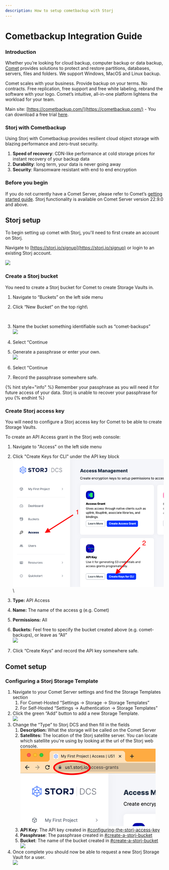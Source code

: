 ```yaml
---
description: How to setup cometbackup with Storj
---
```


# Cometbackup Integration Guide

### Introduction

Whether you’re looking for cloud backup, computer backup or data backup, [Comet](https://cometbackup.com/) provides solutions to protect and restore partitions, databases, servers, files and folders. We support Windows, MacOS and Linux backup.

Comet scales with your business. Provide backup on your terms. No contracts. Free replication, free support and free white labeling, rebrand the software with your logo. Comet’s intuitive, all-in-one platform lightens the workload for your team.

Main site: [https://cometbackup.com/](https://cometbackup.com/) - You can download a free trial [here](https://cometbackup.com/signup).

### Storj with Cometbackup

Using Storj with Cometbackup provides resilient cloud object storage with blazing performance and zero-trust security.

1. **Speed of recovery**: CDN-like performance at cold storage prices for instant recovery of your backup data
2. **Durability**: long term, your data is never going away
3. **Security**: Ransomware resistant with end to end encryption

### Before you begin&#x20;

If you do not currently have a Comet Server, please refer to Comet’s [getting started guide](https://docs.cometbackup.com/latest/). Storj functionality is available on Comet Server version 22.9.0 and above.&#x20;

## Storj setup

To begin setting up comet with Storj, you'll need to first create an account on Storj.

Navigate to [https://storj.io/signup](https://storj.io/signup) or login to an existing Storj account.

![](https://lh5.googleusercontent.com/RhslyMTj8ubEkpt-yHlE3w3eUPF6MX5-gK5H\_QU5TzqVMQV7TL4H5H7JcW4gWeU7WyoveqwK2IEu0ADjL-q4Jy3cDyVSoNHN8tgBS\_swT2\_ob-FZ6zP\_QLhpYai\_gM5wHYU3ObIfYPrPVNg-gcABe4A\_AtZRSsg-xzVcQlJ5hhnLS2vUKTikpDPvAg)

### Create a Storj bucket

&#x20;You need to create a Storj bucket for Comet to create Storage Vaults in.&#x20;

1. Navigate to “Buckets” on the left side menu
2.  Click “New Bucket” on the top right\


    <figure><img src="https://lh4.googleusercontent.com/8e7Gk8yvyWm_V67JUVErQo3yRb89O4R9YwiEmixsbtSQK8J43vkGvxac9XpSPWSPmISRmK2HF3JHjnKLimYN1dQTYZNcRpUcPFLsrqxnLbwMkBNB7u8hQzb9ro8RzMZZXNvcQE_kvOIO7NgF5oWO7GLPSrFKjXpUy2FbfK7U9AfdvNbRAo96QLuYDw" alt=""><figcaption></figcaption></figure>
3. Name the bucket something identifiable such as “comet-backups”\
   ![](https://lh6.googleusercontent.com/6\_SKlYLgxlTYsLJRrOKU4WPVcHOv31VOfpx79riaV1UXksquQXWP1lOqBfe667F6uZ\_GGE21DuwxoNzy\_0XORbDuSYt0wb\_f6lT9lQS2MbH1p5L4nutVVGtFxXE5OK2dWdTjY1ot-mt1sleyl11X68SeVtmmdMUq7GZ-UwRPMsvnuktFmtFMAD2TNQ)
4. Select “Continue
5. Generate a passphrase or enter your own.\
   ![](https://lh3.googleusercontent.com/EkKbpTiLXC953KQLMbHfbCFKZ2xm3y9WLA8XoQJk0U7aLAIe1lhS3c4kXTpI1ibHMnRRWjXkE7Yacoq7DlBphVZxzwcce2PxiJU6VjKv99Sa8zZ3qOl6bpmA-08BW1VqtO14lO4SZj2ZnQIdb264zi1l9kO3Olo2caw3rQocOAylBg8PRFSIj5Mxkg)
6. Select “Continue
7. Record the passphrase somewhere safe.

{% hint style="info" %}
Remember your passphrase as you will need it for future access of your data. Storj is unable to recover your passphrase for you
{% endhint %}

### Create Storj access key

You will need to configure a Storj access key for Comet to be able to create Storage Vaults.&#x20;

To create an API Access grant in the Storj web console:

1. Navigate to "Access" on the left side menu
2. Click "Create Keys for CLI" under the API key block\
   ![](<../.gitbook/assets/Screen Shot 2022-09-09 at 9.03.17 AM.png>)\

3. **Type:** API Access
4. **Name:** The name of the access g (e.g. Comet)
5. **Permissions:** All
6. **Buckets:** Feel free to specify the bucket created above (e.g. comet-backups), or leave as “All”\
   ![](https://lh3.googleusercontent.com/mOYHJkcfQ7qj5BpkgICFBB35-EsRStC64m\_gAloDXsRfl3QrHw2r2kMNfidqog0l1070zvRyU7UmJLtox7mE0OfKYGp4Mok1yvS9Eqov2V\_5MDRIYethXeYYVlfe5g45\_JM-w32wuZb3H4w0BAQaL75Mim4VNQxN5HwvlBqg6L3DthzF8icKwWQvBQ)
7. Click “Create Keys” and record the API key somewhere safe.

## Comet setup

### Configuring a Storj Storage Template

1. Navigate to your Comet Server settings and find the Storage Templates section
   1. &#x20;For Comet-Hosted “Settings -> Storage -> Storage Templates”
   2. For Self-Hosted “Settings -> Authentication -> Storage Templates”
2. Click the green “Add” button to add a new Storage Template.\
   ![](https://lh4.googleusercontent.com/tQzG0Grs6Ynqzg5Y5f3OATY11m2uVP3IsVhOTsWxwbYogcrR9TOUeM8Vcl5hogaG4djrZGbs91xQAJBsaPmCfws2zfIf5ValxIbIuLTuw0207D5lpFpZVPBC5PNVS2\_JBWD03Yb4gCfGo\_IoUDliajaZA0l8ZQKKAVv7pHnemudvZEfOEj5KDGdyvw)
3. Change the “Type” to Storj DCS and then fill in the fields
   1. **Description:** What the storage will be called on the Comet Server
   2. **Satellites:** The location of the Storj satellite server. You can locate which satellite you're using by looking at the url of the Storj web console. \
      ![](<../.gitbook/assets/Screen Shot 2022-09-09 at 9.11.25 AM.png>)
   3. **API Key**: The API key created in [#configuring-the-storj-access-key](cometbackup-integration-guide.md#configuring-the-storj-access-key "mention")
   4. **Passphrase**: The passphrase created in [#create-a-storj-bucket](cometbackup-integration-guide.md#create-a-storj-bucket "mention")
   5. **Bucket**: The name of the bucket created in [#create-a-storj-bucket](cometbackup-integration-guide.md#create-a-storj-bucket "mention")\
      ![](https://lh4.googleusercontent.com/Nq8t3od-8LOpq6Ez65J4\_I9Mer3560zSWbdQw26V72x8sKoV23ILtclJ6pPMKWJfr2HqjN4vkyFGQjYWU88tEZZ83CfemCeyZfBHkOqBbIT9\_3wPgp7xVsLfE3TpxOqIgFCCj\_hTI55Dd9DG\_GtBpTtYgqyj5NWIvKpH63CWx5WI0KEwqlQN4stk3w)
4. Once complete you should now be able to request a new Storj Storage Vault for a user.\
   ![](https://lh3.googleusercontent.com/TqQOk5N0fIGOuBiDOHJWyqGhxVfxddjuZYIE3EL-IvhwbMnuO-HSgUK9-fneTNlVLkJRD6DfB9MzwYG1lmzDR9VB48NMJrUho9my-V6LqL2N4ZFScE4b5-Xas0kpTjL0XnNIA9YrqLpOAHa6g\_5WDaPBQ47MldrafK1p3O-z0grEhgq6j9H8uA4GIA)
